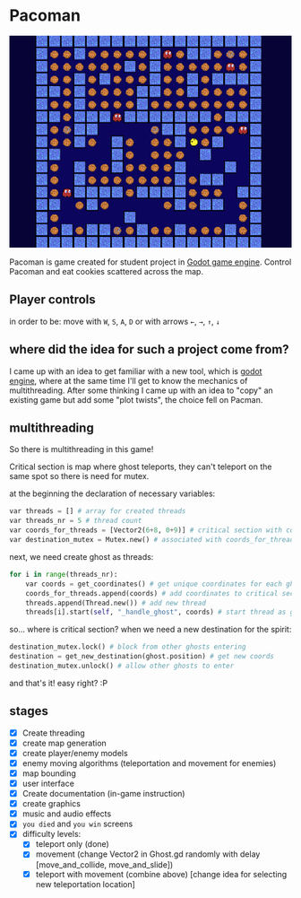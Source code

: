 # Pacoman

![sample-screen](252747.png)

Pacoman is game created for student project in [Godot game engine](https://godotengine.org/).
Control Pacoman and eat cookies scattered across the map.

## Player controls

in order to be:
move with `W`, `S`, `A`, `D` or with arrows `←`, `→`, `↑`, `↓`

## where did the idea for such a project come from?

I came up with an idea to get familiar with a new tool, which is [godot engine](https://godotengine.org/), where at the same time I'll get to know the mechanics of multithreading.
After some thinking I came up with an idea to "copy" an existing game but add some "plot twists", the choice fell on Pacman.

## multithreading

So there is multithreading in this game!

Critical section is map where ghost teleports, they can't teleport on the same spot so there is need for mutex.

at the beginning the declaration of necessary variables:

```python
var threads = [] # array for created threads
var threads_nr = 5 # thread count
var coords_for_threads = [Vector2(6+8, 0+9)] # critical section with coordinates
var destination_mutex = Mutex.new() # associated with coords_for_threads
```

next, we need create ghost as threads:

```py
for i in range(threads_nr):
    var coords = get_coordinates() # get unique coordinates for each ghost
    coords_for_threads.append(coords) # add coordinates to critical section
    threads.append(Thread.new()) # add new thread
    threads[i].start(self, "_handle_ghost", coords) # start thread as ghost
```

so... where is critical section? when we need a new destination for the spirit:

```python
destination_mutex.lock() # block from other ghosts entering
destination = get_new_destination(ghost.position) # get new coords
destination_mutex.unlock() # allow other ghosts to enter
  ```

and that's it! easy right? :P

## stages

- [x] Create threading
- [x] create map generation
- [x] create player/enemy models
- [x] enemy moving algorithms (teleportation and movement for enemies)
- [x] map bounding
- [x] user interface
- [x] Create documentation (in-game instruction)
- [x] create graphics
- [x] music and audio effects
- [x] `you died` and `you win` screens
- [x] difficulty levels:
  - [x] teleport only (done)
  - [x] movement (change Vector2 in Ghost.gd randomly with delay [move_and_collide, move_and_slide])
  - [x] teleport with movement (combine above) [change idea for selecting new teleportation location]
